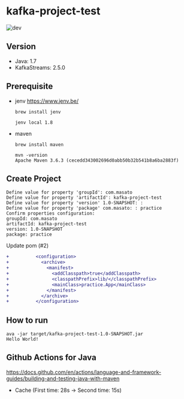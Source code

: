# kafka-project-test

![dev](https://github.com/nakamasato/kafka-project-test/workflows/dev/badge.svg)

## Version

- Java: 1.7
- KafkaStreams: 2.5.0

## Prerequisite

- jenv https://www.jenv.be/

    ```
    brew install jenv
    ```

    ```
    jenv local 1.8
    ```

- maven

    ```
    brew install maven
    ```

    ```
    mvn -version
    Apache Maven 3.6.3 (cecedd343002696d0abb50b32b541b8a6ba2883f)
    ```

## Create Project

```
Define value for property 'groupId': com.masato
Define value for property 'artifactId': kafka-project-test
Define value for property 'version' 1.0-SNAPSHOT: :
Define value for property 'package' com.masato: : practice
Confirm properties configuration:
groupId: com.masato
artifactId: kafka-project-test
version: 1.0-SNAPSHOT
package: practice
```

Update pom (#2)

```diff
+          <configuration>
+            <archive>
+              <manifest>
+                <addClasspath>true</addClasspath>
+                <classpathPrefix>lib/</classpathPrefix>
+                <mainClass>practice.App</mainClass>
+              </manifest>
+            </archive>
+          </configuration>
```

## How to run

```
ava -jar target/kafka-project-test-1.0-SNAPSHOT.jar
Hello World!
```

## Github Actions for Java

https://docs.github.com/en/actions/language-and-framework-guides/building-and-testing-java-with-maven

- Cache (First time: 28s -> Second time: 15s)
